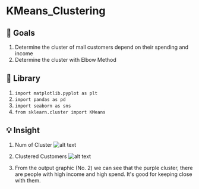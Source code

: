 # KMeans_Clustering

## :dart: Goals
1. Determine the cluster of mall customers depend on their spending and income
2. Determine the cluster with Elbow Method

## :notebook: Library
1. `import matplotlib.pyplot as plt`
2. `import pandas as pd`
3. `import seaborn as sns`
4. `from sklearn.cluster import KMeans`

## :bulb: Insight
1. Num of Cluster
![alt text](https://github.com/Rickyharyanto14/KMeans_Clustering/edit/Keep-Walking/output/Elbow.png)

2. Clustered Customers
![alt text](https://github.com/Rickyharyanto14/KMeans_Clustering/edit/Keep-Walking/output/Clustered_Customers.png)

3. From the output graphic (No. 2) we can see that the purple cluster, there are people with high income and high spend. It's good for keeping close with them.
